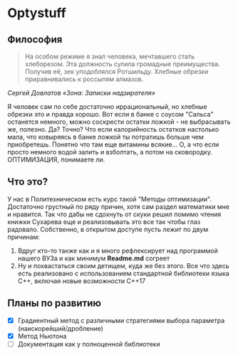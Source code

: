 # Optystuff
## Философия
> На особом режиме я знал человека, мечтавшего стать хлеборезом. 
> Эта должность сулила громадные преимущества. 
> Получив её, зек уподоблялся Ротшильду. 
> Хлебные обрезки приравнивались к россыпям алмазов.

*Сергей Довлатов «Зона: Записки надзирателя»*

Я человек сам по себе достаточно иррациональный, но хлебные обрезки это и правда хорошо. Вот если в банке 
с соусом "Сальса" останется немного, можно соскрести остатки ложкой - не выбрасывать же, полезно. 
Да? Точно? Что если калорийность остатков настолько мала, что ковыряясь в банке ложкой ты потратишь
больше чем приобретешь. Понятно что там еще витамины всякие... О, а что если просто немного водой 
залить и взболтать, а потом на сковородку. ОПТИМИЗАЦИЯ, понимаете ли.

## Что это?
У нас в Политехническом есть курс такой "Методы оптимизации". Достаточно грустный по
ряду причин, хотя сам раздел математики мне и нравится. Так что дабы не сдохнуть от скуки решил
помимо чтения книжки Сухарева еще и реализовывать это все так чтобы глаз радовало. Собственно, в 
открытом доступе пусть лежит по двум причинам:

1. Вдруг кто-то также как и я много рефлексирует над программой нашего ВУЗа и как минимум **Readme.md** согреет
2. Ну и похвастаться своим детищем, куда же без этого. Все что здесь есть реализовано с использованием стандартной
библиотеки языка C++, включая новые возможности C++17

## Планы по развитию
- [x] Градиентный метод с различными стратегиями выбора параметра (наискорейший/дробление)
- [x] Метод Ньютона
- [ ] Документация как у полноценной библиотеки
